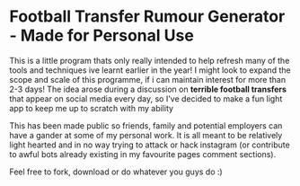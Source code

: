 # Football Transfer Rumour Generator - Made for Personal Use
This is a little program thats only really intended to help refresh many of the tools and techniques ive learnt earlier in the year! I might look to expand the scope and scale of this programme, if i can maintain interest for more than 2-3 days! The idea arose during a discussion on **terrible football transfers** that appear on social media every day, so I've decided to make a fun light app to keep me up to scratch with my ability

This has been made public so friends, family and potential employers can have a gander at some of my personal work. It is all meant to be relatively light hearted and in no way trying to attack or hack instagram (or contribute to awful bots already existing in my favourite pages comment sections).

Feel free to fork, download or do whatever you guys do :)
